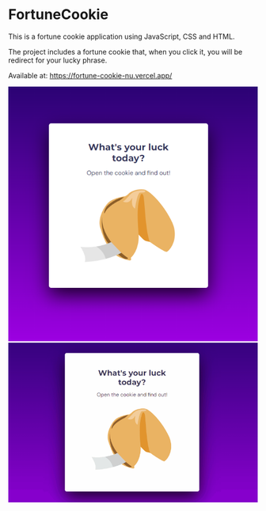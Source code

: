 # FortuneCookie
This is a fortune cookie application using JavaScript, CSS and HTML.

The project includes a fortune cookie that, when you click it, you will be redirect for your lucky phrase.

Available at: https://fortune-cookie-nu.vercel.app/


![project-image](./.github/image.png)
![project-gif](./.github/gif.gif)
